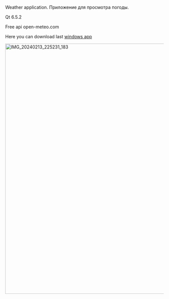 Weather application.
Приложение для просмотра погоды. 

Qt 6.5.2

Free api open-meteo.com

Here you can download last [windows app](https://github.com/webboy96/weatherTwo/releases/tag/weather)

<img width="794" alt="IMG_20240213_225231_183" src="https://github.com/webboy96/weatherTwo/assets/20285403/725761a3-74eb-4b1d-965e-676d8043dab8">
